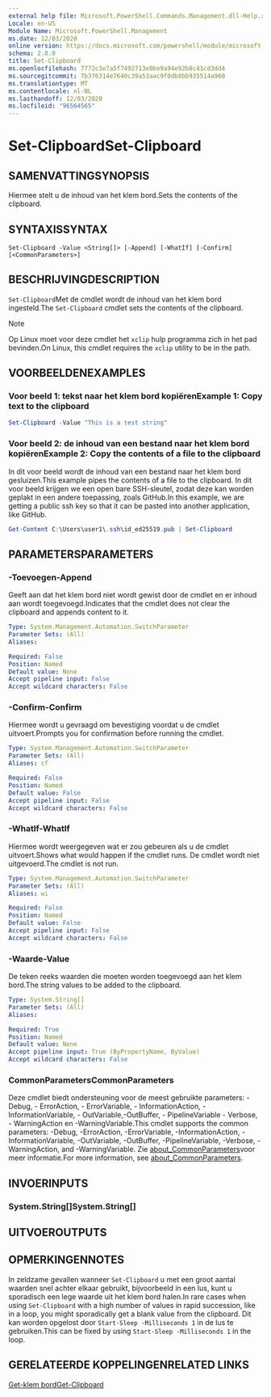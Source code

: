```yaml
---
external help file: Microsoft.PowerShell.Commands.Management.dll-Help.xml
Locale: en-US
Module Name: Microsoft.PowerShell.Management
ms.date: 12/03/2020
online version: https://docs.microsoft.com/powershell/module/microsoft.powershell.management/set-clipboard?view=powershell-7.2&WT.mc_id=ps-gethelp
schema: 2.0.0
title: Set-Clipboard
ms.openlocfilehash: 7772c3e7a5f7492713e0be9a94e92b8c41cd3dd4
ms.sourcegitcommit: 7b376314e7640c39a53aac9f0db8bb935514a960
ms.translationtype: MT
ms.contentlocale: nl-NL
ms.lasthandoff: 12/03/2020
ms.locfileid: "96564565"
---
```

# <span data-ttu-id="8b317-102">Set-Clipboard</span><span class="sxs-lookup"><span data-stu-id="8b317-102">Set-Clipboard</span></span>

## <span data-ttu-id="8b317-103">SAMENVATTING</span><span class="sxs-lookup"><span data-stu-id="8b317-103">SYNOPSIS</span></span>
<span data-ttu-id="8b317-104">Hiermee stelt u de inhoud van het klem bord.</span><span class="sxs-lookup"><span data-stu-id="8b317-104">Sets the contents of the clipboard.</span></span>

## <span data-ttu-id="8b317-105">SYNTAXIS</span><span class="sxs-lookup"><span data-stu-id="8b317-105">SYNTAX</span></span>

```
Set-Clipboard -Value <String[]> [-Append] [-WhatIf] [-Confirm] [<CommonParameters>]
```

## <span data-ttu-id="8b317-106">BESCHRIJVING</span><span class="sxs-lookup"><span data-stu-id="8b317-106">DESCRIPTION</span></span>

<span data-ttu-id="8b317-107">`Set-Clipboard`Met de cmdlet wordt de inhoud van het klem bord ingesteld.</span><span class="sxs-lookup"><span data-stu-id="8b317-107">The `Set-Clipboard` cmdlet sets the contents of the clipboard.</span></span>

> [!NOTE]
> <span data-ttu-id="8b317-108">Op Linux moet voor deze cmdlet het `xclip` hulp programma zich in het pad bevinden.</span><span class="sxs-lookup"><span data-stu-id="8b317-108">On Linux, this cmdlet requires the `xclip` utility to be in the path.</span></span>

## <span data-ttu-id="8b317-109">VOORBEELDEN</span><span class="sxs-lookup"><span data-stu-id="8b317-109">EXAMPLES</span></span>

### <span data-ttu-id="8b317-110">Voor beeld 1: tekst naar het klem bord kopiëren</span><span class="sxs-lookup"><span data-stu-id="8b317-110">Example 1: Copy text to the clipboard</span></span>

```powershell
Set-Clipboard -Value "This is a test string"
```

### <span data-ttu-id="8b317-111">Voor beeld 2: de inhoud van een bestand naar het klem bord kopiëren</span><span class="sxs-lookup"><span data-stu-id="8b317-111">Example 2: Copy the contents of a file to the clipboard</span></span>

<span data-ttu-id="8b317-112">In dit voor beeld wordt de inhoud van een bestand naar het klem bord gesluizen.</span><span class="sxs-lookup"><span data-stu-id="8b317-112">This example pipes the contents of a file to the clipboard.</span></span> <span data-ttu-id="8b317-113">In dit voor beeld krijgen we een open bare SSH-sleutel, zodat deze kan worden geplakt in een andere toepassing, zoals GitHub.</span><span class="sxs-lookup"><span data-stu-id="8b317-113">In this example, we are getting a public ssh key so that it can be pasted into another application, like GitHub.</span></span>

```powershell
Get-Content C:\Users\user1\.ssh\id_ed25519.pub | Set-Clipboard
```

## <span data-ttu-id="8b317-114">PARAMETERS</span><span class="sxs-lookup"><span data-stu-id="8b317-114">PARAMETERS</span></span>

### <span data-ttu-id="8b317-115">-Toevoegen</span><span class="sxs-lookup"><span data-stu-id="8b317-115">-Append</span></span>

<span data-ttu-id="8b317-116">Geeft aan dat het klem bord niet wordt gewist door de cmdlet en er inhoud aan wordt toegevoegd.</span><span class="sxs-lookup"><span data-stu-id="8b317-116">Indicates that the cmdlet does not clear the clipboard and appends content to it.</span></span>

```yaml
Type: System.Management.Automation.SwitchParameter
Parameter Sets: (All)
Aliases:

Required: False
Position: Named
Default value: None
Accept pipeline input: False
Accept wildcard characters: False
```

### <span data-ttu-id="8b317-117">-Confirm</span><span class="sxs-lookup"><span data-stu-id="8b317-117">-Confirm</span></span>

<span data-ttu-id="8b317-118">Hiermee wordt u gevraagd om bevestiging voordat u de cmdlet uitvoert.</span><span class="sxs-lookup"><span data-stu-id="8b317-118">Prompts you for confirmation before running the cmdlet.</span></span>

```yaml
Type: System.Management.Automation.SwitchParameter
Parameter Sets: (All)
Aliases: cf

Required: False
Position: Named
Default value: False
Accept pipeline input: False
Accept wildcard characters: False
```

### <span data-ttu-id="8b317-119">-WhatIf</span><span class="sxs-lookup"><span data-stu-id="8b317-119">-WhatIf</span></span>

<span data-ttu-id="8b317-120">Hiermee wordt weergegeven wat er zou gebeuren als u de cmdlet uitvoert.</span><span class="sxs-lookup"><span data-stu-id="8b317-120">Shows what would happen if the cmdlet runs.</span></span> <span data-ttu-id="8b317-121">De cmdlet wordt niet uitgevoerd.</span><span class="sxs-lookup"><span data-stu-id="8b317-121">The cmdlet is not run.</span></span>

```yaml
Type: System.Management.Automation.SwitchParameter
Parameter Sets: (All)
Aliases: wi

Required: False
Position: Named
Default value: False
Accept pipeline input: False
Accept wildcard characters: False
```

### <span data-ttu-id="8b317-122">-Waarde</span><span class="sxs-lookup"><span data-stu-id="8b317-122">-Value</span></span>

<span data-ttu-id="8b317-123">De teken reeks waarden die moeten worden toegevoegd aan het klem bord.</span><span class="sxs-lookup"><span data-stu-id="8b317-123">The string values to be added to the clipboard.</span></span>

```yaml
Type: System.String[]
Parameter Sets: (All)
Aliases:

Required: True
Position: Named
Default value: None
Accept pipeline input: True (ByPropertyName, ByValue)
Accept wildcard characters: False
```

### <span data-ttu-id="8b317-124">CommonParameters</span><span class="sxs-lookup"><span data-stu-id="8b317-124">CommonParameters</span></span>

<span data-ttu-id="8b317-125">Deze cmdlet biedt ondersteuning voor de meest gebruikte parameters: -Debug, - ErrorAction, - ErrorVariable, - InformationAction, -InformationVariable, - OutVariable,-OutBuffer, - PipelineVariable - Verbose, - WarningAction en -WarningVariable.</span><span class="sxs-lookup"><span data-stu-id="8b317-125">This cmdlet supports the common parameters: -Debug, -ErrorAction, -ErrorVariable, -InformationAction, -InformationVariable, -OutVariable, -OutBuffer, -PipelineVariable, -Verbose, -WarningAction, and -WarningVariable.</span></span> <span data-ttu-id="8b317-126">Zie [about_CommonParameters](https://go.microsoft.com/fwlink/?LinkID=113216)voor meer informatie.</span><span class="sxs-lookup"><span data-stu-id="8b317-126">For more information, see [about_CommonParameters](https://go.microsoft.com/fwlink/?LinkID=113216).</span></span>

## <span data-ttu-id="8b317-127">INVOER</span><span class="sxs-lookup"><span data-stu-id="8b317-127">INPUTS</span></span>

### <span data-ttu-id="8b317-128">System.String[]</span><span class="sxs-lookup"><span data-stu-id="8b317-128">System.String[]</span></span>

## <span data-ttu-id="8b317-129">UITVOER</span><span class="sxs-lookup"><span data-stu-id="8b317-129">OUTPUTS</span></span>

## <span data-ttu-id="8b317-130">OPMERKINGEN</span><span class="sxs-lookup"><span data-stu-id="8b317-130">NOTES</span></span>

<span data-ttu-id="8b317-131">In zeldzame gevallen wanneer `Set-Clipboard` u met een groot aantal waarden snel achter elkaar gebruikt, bijvoorbeeld in een lus, kunt u sporadisch een lege waarde uit het klem bord halen.</span><span class="sxs-lookup"><span data-stu-id="8b317-131">In rare cases when using `Set-Clipboard` with a high number of values in rapid succession, like in a loop, you might sporadically get a blank value from the clipboard.</span></span> <span data-ttu-id="8b317-132">Dit kan worden opgelost door `Start-Sleep -Milliseconds 1` in de lus te gebruiken.</span><span class="sxs-lookup"><span data-stu-id="8b317-132">This can be fixed by using `Start-Sleep -Milliseconds 1` in the loop.</span></span>

## <span data-ttu-id="8b317-133">GERELATEERDE KOPPELINGEN</span><span class="sxs-lookup"><span data-stu-id="8b317-133">RELATED LINKS</span></span>

[<span data-ttu-id="8b317-134">Get-klem bord</span><span class="sxs-lookup"><span data-stu-id="8b317-134">Get-Clipboard</span></span>](Get-Clipboard.md)
